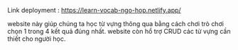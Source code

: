 Link deployment : https://learn-vocab-ngo-hop.netlify.app/

website này giúp chúng ta học từ vựng thông qua bằng cách chơi trò chơi chọn 1 trong 4 kết quả đúng nhất.
website còn hổ trợ CRUD các từ vựng cần thiết cho người học.
